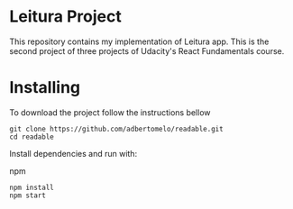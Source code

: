 # Leitura Project

This repository contains my implementation of Leitura app. This is the second project of three projects of Udacity's React Fundamentals course.


# Installing

To download the project follow the instructions bellow

```
git clone https://github.com/adbertomelo/readable.git
cd readable
```

Install dependencies and run with:
 
npm
```
npm install
npm start
```

